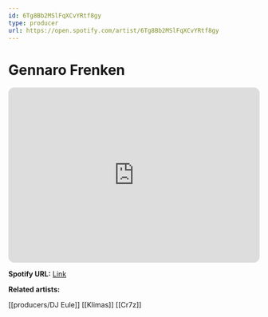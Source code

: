 ```yaml
---
id: 6Tg8Bb2MSlFqXCvYRtf8gy
type: producer
url: https://open.spotify.com/artist/6Tg8Bb2MSlFqXCvYRtf8gy
---
```

# Gennaro Frenken

<iframe style="border-radius:12px" src="https://open.spotify.com/embed/artist/6Tg8Bb2MSlFqXCvYRtf8gy" width="100%" height="352" frameBorder="0" allowfullscreen="" allow="autoplay; clipboard-write; encrypted-media; fullscreen; picture-in-picture" loading="lazy"></iframe>

**Spotify URL:** [Link](https://open.spotify.com/artist/6Tg8Bb2MSlFqXCvYRtf8gy)

**Related artists:**

[[producers/DJ Eule]]
[[Klimas]]
[[Cr7z]]
